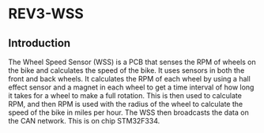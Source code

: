 # REV3-WSS

## Introduction
The Wheel Speed Sensor (WSS) is a PCB that senses the RPM of wheels on the bike and calculates the speed of
the bike. It uses sensors in both the front and back wheels. It calculates the RPM of each wheel by using
a hall effect sensor and a magnet in each wheel to get a time interval of how long it takes for a wheel to
make a full rotation. This is then used to calculate RPM, and then RPM is used with the radius of the wheel
to calculate the speed of the bike in miles per hour. The WSS then broadcasts the data on the CAN network.
This is on chip STM32F334.